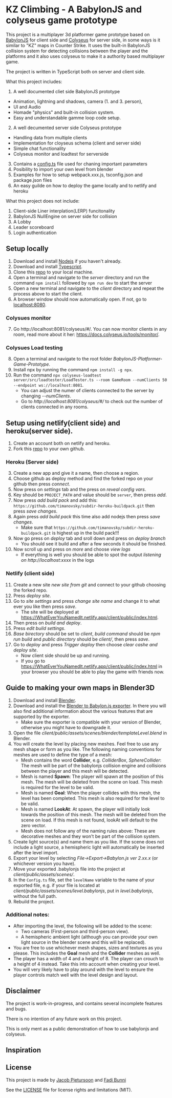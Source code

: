 # KZ Climbing - A BabylonJS and colyseus game prototype
This project is a multiplayer 3d platformer game prototype based on [BabylonJS](https://www.babylonjs.com/) for client side and [Colyseus](https://www.colyseus.io/) for server side, in some ways is it similar to "KZ" maps in Counter Strike. It uses the built-in BabylonJS collision system for detecting collisions between the player and the platforms and it also uses colyseus to make it a authority based multiplayer game.  

The project is written in TypeScript both on server and client side.

What this project includes:
1. A well documented cliet side BabylonJS prototype
  - Animation, lightning and shadows, camera (1. and 3. person), 
  - UI and Audio
  - Homade "physics" and built-in collision system.
  - Easy and understandable gamme loop code setup.
2. A well decumented server side Colyseus prototype
  - Handling data from multiple clients
  - Implementation for cloyseus schema (client and server side)
  - Simple chat functionality
  - Colyseus monitor and loadtest for serverside
3. Contains a [config.ts](https://github.com/BabylonJSGames/BabylonJS-Platformer-Game-Prototype/blob/master/client/src/Config.ts) file used for chaning important parameters
4. Posibility to import your own level from blender
5. Examples for how to setup webpack.xxx.js, tsconfig.json and package.json files
6. An easy guilde on how to deploy the game locally and to netlify and heroku

What this project does not include:
1. Client-side Liner interplation(LERP) funcitonality
2. BabylonJS NullEngine on server side for collision
3. A Lobby
4. Leader scoreboard
5. Login authentication

## Setup locally
1. Download and install [Nodejs](https://nodejs.org/en/) if you haven't already.
2. Download and install [Typescript](https://www.typescriptlang.org/).
3. Clone this [repo](https://github.com/BabylonJSGames/BabylonJS-Platformer-Game-Prototype.git) to your local machine.
4. Open a terminal and navigate to the *server* directory and run the command `npm install` followed by `npm run dev` to start the server
5. Open a new terminal and navigate to the *client* directory and repeat the process above to start the client.
6. A browser window should now automatically open. If not, go to [localhost:8080](http://localhost:8080/).

### Colysues monitor
7. Go http://localhost:8081/colyseus/#/. You can now monitor clients in any room, read more about it her: https://docs.colyseus.io/tools/monitor/.

### Colysues Load testing
8. Open a terminal and navigate to the root folder *BabylonJS-Platformer-Game-Prototype*.
9. Install npx by running the command `npm install -g npx`.
10. Run the command `npx colyseus-loadtest server/src/loadtester/LoadTester.ts --room GameRoom --numClients 50 --endpoint ws://localhost:8081`.
    - You can adjust the numer of clients connected to the server by changing *--numClients*.
    - Go to *http://localhost:8081/colyseus/#/* to check out the number of clients connected in any rooms. 

## Setup using netlify(client side) and heroku(server side).
1. Create an account both on netlify and heroku.
2. Fork this [repo](https://github.com/BabylonJSGames/BabylonJS-Platformer-Game-Prototype.git) to your own github. 

### Heroku (Server side)
3. Create a new app and give it a name, then choose a region.
4. Choose github as deploy method and find the forked repo on your github then press *connect*.
5. Now press on *settings* tab and the press on *reveal config vars*.
6. Key should be `PROJECT_PATH` and value should be `server`, then press *add*.
7. Now press *add build pack* and add this: `https://github.com/timanovsky/subdir-heroku-buildpack.git` then press *save changes*.
8. Again press *add build pack* this time also add nodejs then press *save changes*.
    - Make sure that `https://github.com/timanovsky/subdir-heroku-buildpack.git` is highest up in the build pack!!!
9. Now go press on *deploy* tab and sroll down and press on *deploy branch*
    - You should see it build and after a few seconds it should be finished.
10. Now scroll up and press on *more* and choose *view logs*
    - If everything is well you should be able to spot the output *listening on http://localhost:xxxx* in the logs

### Netlify (client side) 
11. Create a new site *new site from git* and connect to your github choosing the forked repo.
12. Press *deploy site*.
13. Go to *site settings* and press *change site name* and change it to what ever you like then press *save*.
    - The site will be deployed at https://WhatEverYouNamedIt.netlify.app/client/public/index.html. 
14. Then press on *build and deploy*.
15. Press *edit build settings*.
16. *Base birectory* should be set to *client*, *build command* should be *npm run build* and *public directory* should be *client/*, then press *save*.
17. Go to *deploy* and press *Trigger deploy* then choose *clear cashe and deploy site*.
    - Now client side should be up and running.
    - If you go to https://WhatEverYouNamedIt.netlify.app/client/public/index.html in your browser you should be able to play the game with friends now.

## Guide to making your own maps in Blender3D
1. Download and install [Blender](https://www.blender.org/).
2. Download and install the [Blender to Babylon.js exporter](https://doc.babylonjs.com/extensions/Exporters/Blender). In there you will also find additional information about the various features that are supported by the exporter.
    - Make sure the exporter is compatible with your version of Blender, otherwise you might have to downgrade it.
3. Open the file *client/public/assets/scenes/blender/templateLevel.blend* in Blender.
4. You will create the level by placing new meshes. Feel free to use any mesh shape or form as you like. The following naming conventions for meshes are used to define the type of a mesh:
    - Mesh contains the word __Collider__, e.g. *ColliderBox*, *SphereCollider*: The mesh will be part of the babylonjs collision engine and collisions between the player and this mesh will be detected.
    - Mesh is named __Spawn__: The player will spawn at the position of this mesh. The mesh will be deleted from the scene on load. This mesh is required for the level to be valid.
    - Mesh is named __Goal__: When the player collides with this mesh, the level has been completed. This mesh is also required for the level to be valid.
    - Mesh is named __LookAt__: At spawn, the player will initially look towards the position of this mesh. The mesh will be deleted from the scene on load. If this mesh is not found, lookAt will default to the zero vector.
    - Mesh does not follow any of the naming rules above: These are decorative meshes and they won't be part of the collision system.
5. Create light source(s) and name them as you like. If the scene does not include a light source, a hemispheric light will automatically be inserted after the level import.
6. Export your level by selecting *File->Export->Babylon.js ver 2.xx.x* (or whichever version you have).
7. Move your exported .babylonjs file into the project at *client/public/assets/scenes/*.
8. In the `Config.ts` file, set the `levelName` variable to the name of your exported file, e.g. if your file is located at *client/public/assets/scenes/level.babylonjs*, put in *level.babylonjs*, without the full path.
9. Rebuild the project.

### Additional notes:
- After importing the level, the following will be added to the scene:
    - Two cameras (First-person and third-person view).
    - A hemispheric ambient light (although you can provide your own light source in the blender scene and this will be replaced).
- You are free to use whichever mesh shapes, sizes and textures as you please. This includes the __Goal__ mesh and the __Collider__ meshes as well.
- The player has a width of 4 and a height of 8. The player can crouch to a height of 4 instead. Take this into account when creating your level.
- You will very likely have to play around with the level to ensure the player controls match well with the level design and layout.

## Disclaimer
The project is work-in-progress, and contains several incomplete features and bugs.

There is no intention of any future work on this project.

This is only ment as a public demonstration of how to use babylonjs and colyseus.

## Inspiration

## License
This project is made by [Jacob Pjetursoon](https://github.com/JacobPjetursson) and [Fadi Bunni](https://github.com/orgs/BabylonJSGames/people/FadiBunni)

See the [LICENSE]() file for license rights and limitations (MIT).

